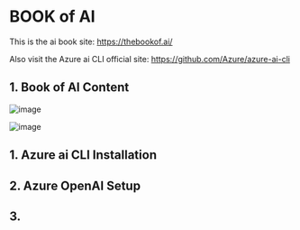 # BOOK of AI

This is the ai book site: https://thebookof.ai/

Also visit the Azure ai CLI official site: https://github.com/Azure/azure-ai-cli

## 1. Book of AI Content

![image](https://github.com/user-attachments/assets/a59f7226-c759-4ff7-b25f-5ae9cc4bcd5b)

![image](https://github.com/user-attachments/assets/0fe23da0-91b1-4a2b-a117-d0e97ff37a88)


## 1. Azure ai CLI Installation




## 2. Azure OpenAI Setup




## 3. 



